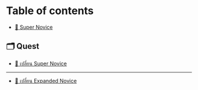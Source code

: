 # Table of contents

* [👾 Super Novice](README.md)

## 🗂 Quest

* [📔 เปลี่ยน Super Novice](quest/super-novice.md)

***

* [📔 เปลี่ยน Expanded Novice](expanded-novice.md)
